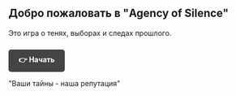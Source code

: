 <h2>Добро пожаловать в "Agency of Silence"</h2>
<p>Это игра о тенях, выборах и следах прошлого.</p>

<a href="#/_sidebar.md" style="
  display: inline-block;
  padding: 10px 20px;
  background-color: #444;
  color: #fff;
  text-decoration: none;
  border-radius: 5px;
  font-weight: bold;
  margin-top: 10px;
">
  👉 Начать
</a>

"Ваши тайны - наша репутация"
